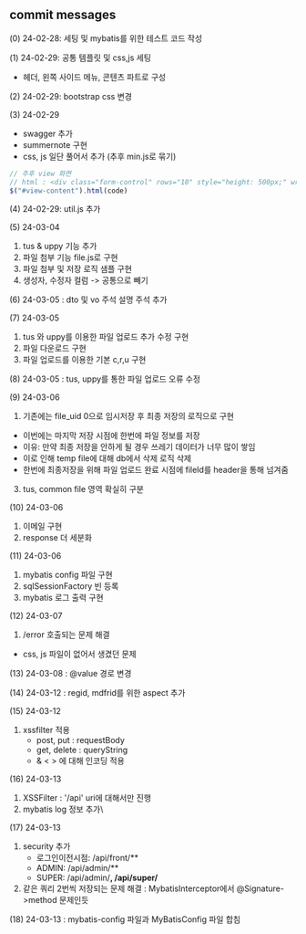 ## commit messages


(0) 24-02-28: 세팅 및 mybatis를 위한 테스트 코드 작성


(1) 24-02-29: 공통 템플릿 및 css,js 세팅

-  헤더, 왼쪽 사이드 메뉴, 콘텐츠 파트로 구성


(2) 24-02-29: bootstrap css 변경


(3) 24-02-29 

- swagger 추가
- summernote 구현
- css, js 일단 풀어서 추가 (추후 min.js로 묶기)

```js
// 추후 view 화면
// html : <div class="form-control" rows="10" style="height: 500px;" wrap="soft" id="view-content" name="view-content" readonly></div>
$("#view-content").html(code)
```


(4) 24-02-29: util.js 추가


(5) 24-03-04
1. tus & uppy 기능 추가
2. 파일 첨부 기능 file.js로 구현
3. 파일 첨부 및 저장 로직 샘플 구현
4. 생성자, 수정자 컬럼 -> 공통으로 빼기


(6) 24-03-05 : dto 및 vo 주석 설명 주석 추가


(7) 24-03-05
1. tus 와 uppy를 이용한 파일 업로드 추가 수정 구현
2. 파일 다운로드 구현
3. 파일 업로드를 이용한 기본 c,r,u 구현


(8) 24-03-05 :  tus, uppy를 통한 파일 업로드 오류 수정


(9) 24-03-06
1. 기존에는 file_uid 0으로 임시저장 후 최종 저장의 로직으로 구현
  - 이번에는 마지막 저장 시점에 한번에 파일 정보를 저장
  - 이유: 만약 최종 저장을 안하게 될 경우 쓰레기 데이터가 너무 많이 쌓임
  - 이로 인해 temp file에 대해 db에서 삭제 로직 삭제
  - 한번에 최종저장을 위해 파일 업로드 완료 시점에 fileId를 header을 통해 넘겨줌
3. tus, common file 영역 확실히 구분


(10) 24-03-06
1. 이메일 구현
2. response 더 세분화


(11) 24-03-06
1. mybatis config 파일 구현
2. sqlSessionFactory 빈 등록
3. mybatis 로그 출력 구현


(12) 24-03-07 
1. /error 호출되는 문제 해결
  - css, js 파일이 없어서 생겼던 문제



(13) 24-03-08 : @value 경로 변경



(14) 24-03-12 : regid, mdfrid를 위한 aspect 추가



(15) 24-03-12
1. xssfilter 적용
   - post, put : requestBody
   - get, delete : queryString
   - & < >  에 대해 인코딩 적용

  

(16) 24-03-13
1. XSSFilter : '/api' uri에 대해서만 진행
2. mybatis log 정보 추가\



(17) 24-03-13
1. security 추가
   - 로그인이전시점: /api/front/**
   - ADMIN: /api/admin/**
   - SUPER: /api/admin/**, /api/super/**
2. 같은 쿼리 2번씩 저장되는 문제 해결 : MybatisInterceptor에서 @Signature->method 문제인듯



(18) 24-03-13 : mybatis-config 파일과 MyBatisConfig 파일 합침
